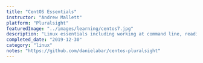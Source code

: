 ```yaml
---
title: "CentOS Essentials"
instructor: "Andrew Mallett"
platform: "Pluralsight"
featuredImage: "../images/learning/centos7.jpg"
description: "Linux essentials including working at command line, reading files, vim, piping, redirection, and file permissions."
completed_date: "2019-12-30"
category: "linux"
notes: "https://github.com/danielabar/centos-pluralsight"
---
```

